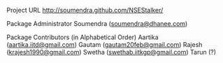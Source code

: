 Project URL
http://soumendra.github.com/NSEStalker/

Package Administrator
Soumendra (soumendra@dhanee.com)

Package Contributors (in Alphabetical Order)
Aartika (aartika.iitd@gmail.com)
Gautam (gautam20feb@gmail.com)
Rajesh (krajesh1990@gmail.com)
Swetha (swethab.iitkgp@gmail.com)
Tarun (?)

